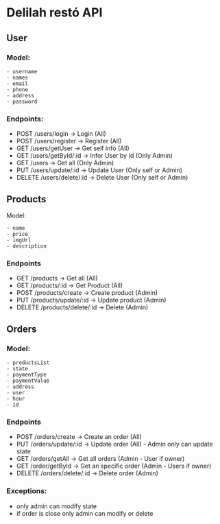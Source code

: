 # Delilah restó API
## User

### Model:

```
- username
- names
- email
- phone
- address
- password
```

### Endpoints:

- POST /users/login -> Login (All)
- POST /users/register -> Register (All)
- GET /users/getUser -> Get self info (All)
- GET /users/getById/:id -> Infor User by Id (Only Admin)
- GET /users -> Get all (Only Admin)
- PUT /users/update/:id -> Update User (Only self or Admin)
- DELETE /users/delete/:id -> Delete User (Only self or Admin)

## Products

Model:

```
- name
- price
- imgUrl
- description
```

### Endpoints

- GET /products -> Get all (All)
- GET /products/:id -> Get Product (All)
- POST /products/create -> Create product (Admin)
- PUT /products/update/:id -> Update product (Admin)
- DELETE /products/delete/:id -> Delete (Admin)

## Orders

### Model:

```
- productsList
- state
- paymentType
- paymentValue
- address
- user
- hour
- id
```

### Endpoints

- POST /orders/create -> Create an order (All)
- PUT /orders/update/:id -> Update order (All) - Admin only can update state
- GET /orders/getAll -> Get all orders (Admin - User if owner)
- GET /order/getById -> Get an specific order (Admin - Users if owner)
- DELETE /orders/delete/:id -> Delete order (Admin)

### Exceptions:

- only admin can modify state
- if order is close only admin can modify or delete
